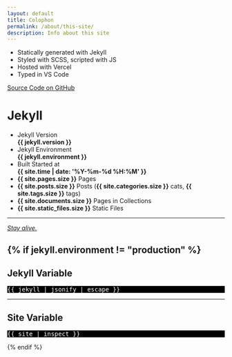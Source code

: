 ```yaml
---
layout: default
title: Colophon
permalink: /about/this-site/
description: Info about this site
---
```


- Statically generated with Jekyll
- Styled with SCSS, scripted with JS
- Hosted with Vercel
- Typed in VS Code

<a href="https://github.com/{{site.github}}/thomasr.me" class="button">
    <i class="fab fa-fw fa-github"></i> Source Code on GitHub
</a>


# Jekyll

- Jekyll Version<br>**{{ jekyll.version }}**
- Jekyll Environment<br>**{{ jekyll.environment }}** 
- Built Started at<br>**{{ site.time | date: '%Y-%m-%d %H:%M' }}**
- **{{ site.pages.size }}** Pages
- **{{ site.posts.size }}** Posts (**{{ site.categories.size }}** cats, **{{ site.tags.size }}** tags)
- **{{ site.documents.size }}** Pages in Collections
- **{{ site.static_files.size }}** Static Files

---

_[Stay alive.](https://youtu.be/tM9I6ZtpThM)_

{% if jekyll.environment != "production" %}
---

## Jekyll Variable
<pre style="max-height: 95vh; overflow: scroll; background-color: #000; color: #fff;">
{{ jekyll | jsonify | escape }}
</pre>

---

## Site Variable
<pre style="max-height: 95vh; overflow: scroll; background-color: #000; color: #fff;">
{{ site | inspect }}
</pre>
{% endif %}

